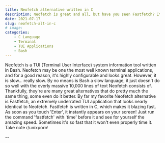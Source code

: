 ```yaml
---
title: Neofetch alternative written in C
description: Neofetch is great and all, but have you seen Fastfetch? It's blazing fast!
date: 2021-07-17
slug: neofetch-alt-in-c
# image:
categories:
    - C Language
    - Terminal
    - TUI Applications
    - Bash
---
```

Neofetch is a TUI (Terminal User Interface) system information tool written in Bash. Neofetch may be one the most well known terminal applications, and for a good reason, it's highly configurable and looks great. However, it is slow... really slow. By no means is Bash a slow language, it just doesn't do so well with the overly massive 10,000 lines of text Neofetch consists of. Thankfully, they're are many great alternatives that do pretty much the same thing, some even do it better. By far my favorite Neofetch alternative is Fastfetch, an extremely underrated TUI application that looks nearly identical to Neofetch. Fastfetch is written in C, which makes it blazing fast. As soon as you touch 'Enter', it instantly appears on your screen! Just run the command 'fastfetch' with 'time' before it and see for yourself the amazing speed. Sometimes it's so fast that it won't even properly time it. Take note r/unixporn!

--